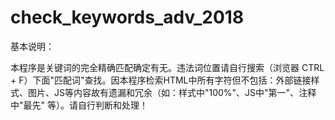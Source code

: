 # check_keywords_adv_2018

基本说明：

本程序是关键词的完全精确匹配确定有无。违法词位置请自行搜索（浏览器 CTRL + F）下面"匹配词"查找。因本程序检索HTML中所有字符但不包括：外部链接样式、图片、JS等内容故有遗漏和冗余（如：样式中"100%"、JS中"第一"、注释中"最先" 等）。请自行判断和处理！